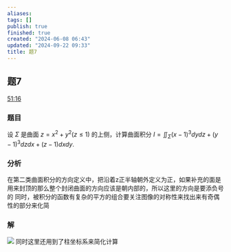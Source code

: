 ```yaml
---
aliases: 
tags: []
publish: true
finished: true
created: "2024-06-08 06:43"
updated: "2024-09-22 09:33"
title: 题7
---
```

## 题7
[51:16](https://www.youtube.com/watch?v=BqcDm9wEhbY&t=3076#t=51:16.39) 
### 题目
设 $\Sigma$ 是曲面 $z=x^2+y^2(z\leqslant1)$ 的上侧，计算曲面积分 $I=\iint_{\Sigma}(x-1)^{3}dydz+(y-1)^{3}dzdx+(z-1)dxdy.$
### 分析 
在第二类曲面积分的方向定义中，把沿着z正半轴朝外定义为正，如果补充的面是用来封顶的那么整个封闭曲面的方向应该是朝内部的，所以这里的方向是要添负号的
同时，被积分的函数有复杂的平方的组合要关注图像的对称性来找出来有奇偶性的部分来化简
### 解
![](https://img.hwenyi.live/202406081442463.webp)
同时这里还用到了柱坐标系来简化计算
